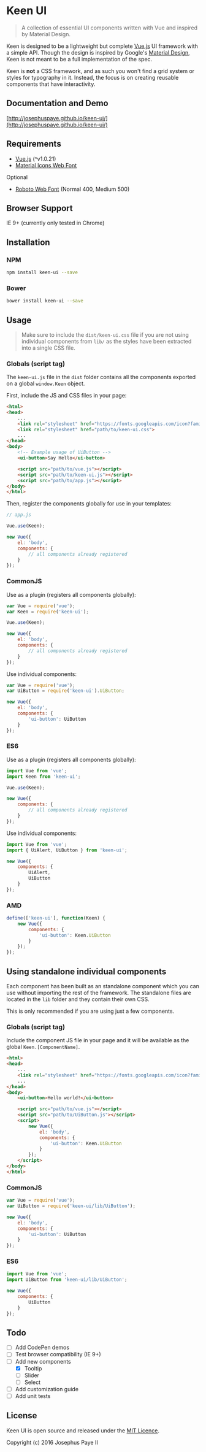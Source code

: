 # Keen UI

> A collection of essential UI components written with Vue and inspired by Material Design.

Keen is designed to be a lightweight but complete [Vue.js](http://vuejs.org/) UI framework with a simple API. Though the design is inspired by Google's [Material Design](https://www.google.com/design/spec/material-design/introduction.html), Keen is not meant to be a full implementation of the spec.

Keen is **not** a CSS framework, and as such you won't find a grid system or styles for typography in it. Instead, the focus is on creating reusable components that have interactivity.

## Documentation and Demo
[http://josephuspaye.github.io/keen-ui/](http://josephuspaye.github.io/keen-ui/)

## Requirements
* [Vue.js](http://vuejs.org/) (^v1.0.21)
* [Material Icons Web Font](http://google.github.io/material-design-icons/#icon-font-for-the-web)

Optional
* [Roboto Web Font](https://www.google.com/fonts/specimen/Roboto) (Normal 400, Medium 500)

## Browser Support
IE 9+ (currently only tested in Chrome)

## Installation

### NPM

```bash
npm install keen-ui --save
```

### Bower

```bash
bower install keen-ui --save
```

## Usage
> Make sure to include the `dist/keen-ui.css` file if you are not using  individual components from `lib/` as the styles have been extracted into a single CSS file.

### Globals (script tag)
The `keen-ui.js` file in the `dist` folder contains all the components exported on a global  `window.Keen` object.

First, include the JS and CSS files in your page:

```html
<html>
<head>
    ...
    <link rel="stylesheet" href="https://fonts.googleapis.com/icon?family=Material+Icons">
    <link rel="stylesheet" href="path/to/keen-ui.css">
    ...
</head>
<body>
    <!-- Example usage of UiButton -->
    <ui-button>Say Hello</ui-button>

    <script src="path/to/vue.js"></script>
    <script src="path/to/keen-ui.js"></script>
    <script src="path/to/app.js"></script>
</body>
</html>
```

Then, register the components globally for use in your templates:

```js
// app.js

Vue.use(Keen);

new Vue({
    el: 'body',
    components: {
        // all components already registered
    }
});
```

### CommonJS

Use as a plugin (registers all components globally):

```js
var Vue = require('vue');
var Keen = require('keen-ui');

Vue.use(Keen);

new Vue({
    el: 'body',
    components: {
        // all components already registered
    }
});
```

Use individual components:

```js
var Vue = require('vue');
var UiButton = require('keen-ui').UiButton;

new Vue({
    el: 'body',
    components: {
        'ui-button': UiButton
    }
});
```

### ES6

Use as a plugin (registers all components globally):

```js
import Vue from 'vue';
import Keen from 'keen-ui';

Vue.use(Keen);

new Vue({
    components: {
        // all components already registered
    }
});
```

Use individual components:

```js
import Vue from 'vue';
import { UiAlert, UiButton } from 'keen-ui';

new Vue({
    components: {
        UiAlert,
        UiButton        
    }
});
```

### AMD

```js
define(['keen-ui'], function(Keen) {
    new Vue({
        components: {
            'ui-button': Keen.UiButton
        }
    });
});
```

## Using standalone individual components

Each component has been built as an standalone component which you can use without importing the rest of the framework. The standalone files are located in the `lib` folder and they contain their own CSS.

This is only recommended if you are using just a few components.

### Globals (script tag)
Include the component JS file in your page and it will be available as the global `Keen.[ComponentName]`.

```html
<html>
<head>
    ...
    <link rel="stylesheet" href="https://fonts.googleapis.com/icon?family=Material+Icons">
    ...
</head>
<body>
    <ui-button>Hello world!</ui-button>

    <script src="path/to/vue.js"></script>
    <script src="path/to/UiButton.js"></script>
    <script>
        new Vue({
            el: 'body',
            components: {
                'ui-button': Keen.UiButton
            }
        });
    </script>
</body>
</html>
```

### CommonJS

```js
var Vue = require('vue');
var UiButton = require('keen-ui/lib/UiButton');

new Vue({
    el: 'body',
    components: {
        'ui-button': UiButton
    }
});
```

### ES6

```js
import Vue from 'vue';
import UiButton from 'keen-ui/lib/UiButton';

new Vue({
    components: {
        UiButton        
    }
});
```

## Todo
* [ ] Add CodePen demos
* [ ] Test browser compatibility (IE 9+)
* [ ] Add new components
  * [x] Tooltip
  * [ ] Slider
  * [ ] Select
* [ ] Add customization guide
* [ ] Add unit tests

## License
Keen UI is open source and released under the [MIT Licence](LICENCE).

Copyright (c) 2016 Josephus Paye II
